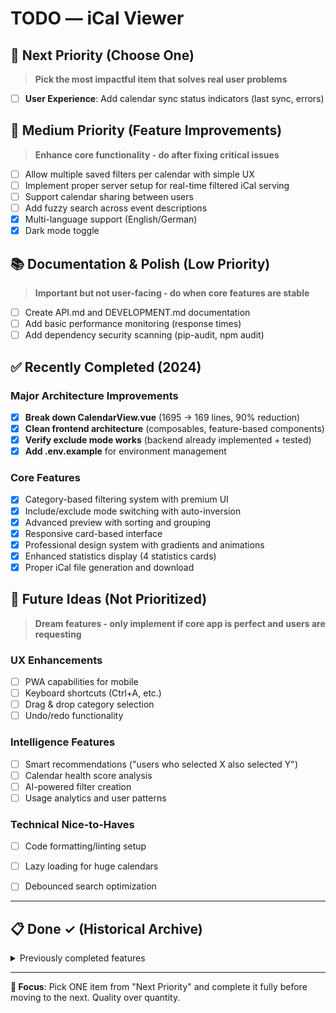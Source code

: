 # TODO — iCal Viewer

## 🚨 Next Priority (Choose One)
> **Pick the most impactful item that solves real user problems**

- [ ] **User Experience**: Add calendar sync status indicators (last sync, errors)

## 🎯 Medium Priority (Feature Improvements)
> **Enhance core functionality - do after fixing critical issues**

- [ ] Allow multiple saved filters per calendar with simple UX
- [ ] Implement proper server setup for real-time filtered iCal serving
- [ ] Support calendar sharing between users  
- [ ] Add fuzzy search across event descriptions
- [x] Multi-language support (English/German)
- [x] Dark mode toggle

## 📚 Documentation & Polish (Low Priority)
> **Important but not user-facing - do when core features are stable**

- [ ] Create API.md and DEVELOPMENT.md documentation
- [ ] Add basic performance monitoring (response times)
- [ ] Add dependency security scanning (pip-audit, npm audit)

## ✅ Recently Completed (2024)

### **Major Architecture Improvements**
- [x] **Break down CalendarView.vue** (1695 → 169 lines, 90% reduction)
- [x] **Clean frontend architecture** (composables, feature-based components)
- [x] **Verify exclude mode works** (backend already implemented + tested)
- [x] **Add .env.example** for environment management

### **Core Features**
- [x] Category-based filtering system with premium UI
- [x] Include/exclude mode switching with auto-inversion  
- [x] Advanced preview with sorting and grouping
- [x] Responsive card-based interface
- [x] Professional design system with gradients and animations
- [x] Enhanced statistics display (4 statistics cards)
- [x] Proper iCal file generation and download

## 🚀 Future Ideas (Not Prioritized)
> **Dream features - only implement if core app is perfect and users are requesting**
 
### UX Enhancements
- [ ] PWA capabilities for mobile
- [ ] Keyboard shortcuts (Ctrl+A, etc.)
- [ ] Drag & drop category selection
- [ ] Undo/redo functionality

### Intelligence Features  
- [ ] Smart recommendations ("users who selected X also selected Y")
- [ ] Calendar health score analysis
- [ ] AI-powered filter creation
- [ ] Usage analytics and user patterns

### Technical Nice-to-Haves
- [ ] Code formatting/linting setup
- [ ] Lazy loading for huge calendars
- [ ] Debounced search optimization


---

## 📋 Done ✓ (Historical Archive)
<details>
<summary>Previously completed features</summary>

- [x] Basic calendar subscription and display
- [x] Event caching for performance  
- [x] User isolation and data persistence
- [x] Comprehensive backend API tests
- [x] Test data isolation
- [x] Fix login page reload issue
- [x] Add basic E2E smoke test
- [x] Ability to remove entire calendars
- [x] Smart category selection buttons
- [x] Time display fixes in dropdowns
- [x] Collapsible single-event categories section

</details>

---

**🎯 Focus**: Pick ONE item from "Next Priority" and complete it fully before moving to the next. Quality over quantity.